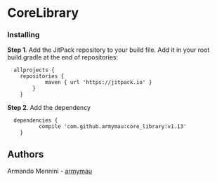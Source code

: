 # CoreLibrary

### Installing

**Step 1**. Add the JitPack repository to your build file.
Add it in your root build.gradle at the end of repositories:
 
```
  allprojects {
  	repositories {
			maven { url 'https://jitpack.io' }
		}
	}
```

**Step 2**. Add the dependency

```	
  dependencies {
	      compile 'com.github.armymau:core_library:v1.13'
	}
```

## Authors
Armando Mennini  - [armymau](https://github.com/armymau)
